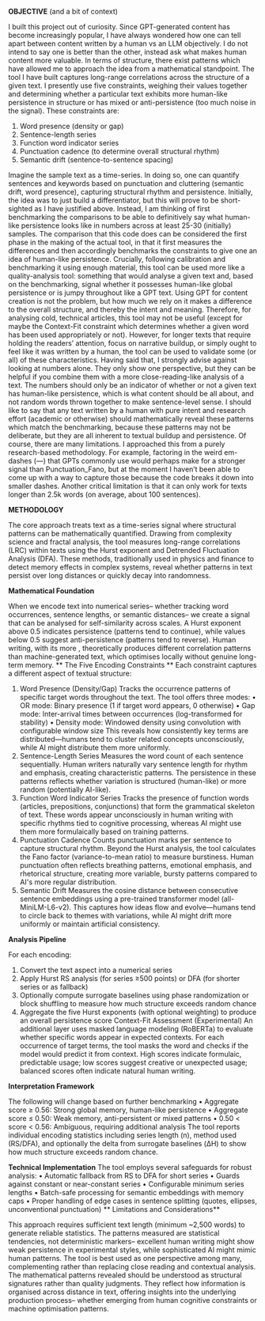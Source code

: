 **OBJECTIVE** (and a bit of context)

I built this project out of curiosity. Since GPT-generated content has become increasingly popular, I have always wondered how one can tell apart between content written by a human vs an LLM objectively. I do not intend to say one is better than the other, instead ask what makes human content more valuable. In terms of structure, there exist patterns which have allowed me to approach the idea from a mathematical standpoint. The tool I have built captures long-range correlations across the structure of a given text. I presently use five constraints, weighing their values together and determining whether a particular text exhibits more human-like persistence in structure or has mixed or anti-persistence (too much noise in the signal). These constraints are:
1.	Word presence (density or gap)
2.	Sentence-length series
3.	Function word indicator series
4.	Punctuation cadence (to determine overall structural rhythm)
5.	Semantic drift (sentence-to-sentence spacing)


Imagine the sample text as a time-series. In doing so, one can quantify sentences and keywords based on punctuation and cluttering (semantic drift, word presence), capturing structural rhythm and persistence. Initially, the idea was to just build a differentiator, but this will prove to be short-sighted as I have justified above. Instead, I am thinking of first benchmarking the comparisons to be able to definitively say what human-like persistence looks like in numbers across at least 25-30 (initially) samples. The comparison that this code does can be considered the first phase in the making of the actual tool, in that it first measures the differences and then accordingly benchmarks the constraints to give one an idea of human-like persistence.
Crucially, following calibration and benchmarking it using enough material, this tool can be used more like a quality-analysis tool: something that would analyse a given text and, based on the benchmarking, signal whether it possesses human-like global persistence or is jumpy throughout like a GPT text. Using GPT for content creation is not the problem, but how much we rely on it makes a difference to the overall structure, and thereby the intent and meaning. Therefore, for analysing cold, technical articles, this tool may not be useful (except for maybe the Context-Fit constraint which determines whether a given word has been used appropriately or not). However, for longer texts that require holding the readers’ attention, focus on narrative buildup, or simply ought to feel like it was written by a human, the tool can be used to validate some (or all) of these characteristics.
Having said that, I strongly advise against looking at numbers alone. They only show one perspective, but they can be helpful if you combine them with a more close-reading-like analysis of a text. The numbers should only be an indicator of whether or not a given text has human-like persistence, which is what content should be all about, and not random words thrown together to make sentence-level sense. I should like to say that any text written by a human with pure intent and research effort (academic or otherwise) should mathematically reveal these patterns which match the benchmarking, because these patterns may not be deliberate, but they are all inherent to textual buildup and persistence.
	Of course, there are many limitations. I approached this from a purely research-based methodology. For example, factoring in the weird em-dashes (––) that GPTs commonly use would perhaps make for a stronger signal than Punctuation_Fano, but at the moment I haven’t been able to come up with a way to capture those because the code breaks it down into smaller dashes. Another critical limitation is that it can only work for texts longer than 2.5k words (on average, about 100 sentences).

**METHODOLOGY**

The core approach treats text as a time-series signal where structural patterns can be mathematically quantified. Drawing from complexity science and fractal analysis, the tool measures long-range correlations (LRC) within texts using the Hurst exponent and Detrended Fluctuation Analysis (DFA). These methods, traditionally used in physics and finance to detect memory effects in complex systems, reveal whether patterns in text persist over long distances or quickly decay into randomness.

**Mathematical Foundation**

When we encode text into numerical series– whether tracking word occurrences, sentence lengths, or semantic distances– we create a signal that can be analysed for self-similarity across scales. A Hurst exponent above 0.5 indicates persistence (patterns tend to continue), while values below 0.5 suggest anti-persistence (patterns tend to reverse). Human writing, with its more , theoretically produces different correlation patterns than machine-generated text, which optimises locally without genuine long-term memory.
**
The Five Encoding Constraints
**
Each constraint captures a different aspect of textual structure:
1. Word Presence (Density/Gap) Tracks the occurrence patterns of specific target words throughout the text. The tool offers three modes:
•	OR mode: Binary presence (1 if target word appears, 0 otherwise)
•	Gap mode: Inter-arrival times between occurrences (log-transformed for stability)
•	Density mode: Windowed density using convolution with configurable window size
This reveals how consistently key terms are distributed—humans tend to cluster related concepts unconsciously, while AI might distribute them more uniformly.
2. Sentence-Length Series Measures the word count of each sentence sequentially. Human writers naturally vary sentence length for rhythm and emphasis, creating characteristic patterns. The persistence in these patterns reflects whether variation is structured (human-like) or more random (potentially AI-like).
3. Function Word Indicator Series Tracks the presence of function words (articles, prepositions, conjunctions) that form the grammatical skeleton of text. These words appear unconsciously in human writing with specific rhythms tied to cognitive processing, whereas AI might use them more formulaically based on training patterns.
4. Punctuation Cadence Counts punctuation marks per sentence to capture structural rhythm. Beyond the Hurst analysis, the tool calculates the Fano factor (variance-to-mean ratio) to measure burstiness. Human punctuation often reflects breathing patterns, emotional emphasis, and rhetorical structure, creating more variable, bursty patterns compared to AI's more regular distribution.
5. Semantic Drift Measures the cosine distance between consecutive sentence embeddings using a pre-trained transformer model (all-MiniLM-L6-v2). This captures how ideas flow and evolve—humans tend to circle back to themes with variations, while AI might drift more uniformly or maintain artificial consistency.

**Analysis Pipeline**

For each encoding:
1.	Convert the text aspect into a numerical series
2.	Apply Hurst RS analysis (for series ≥500 points) or DFA (for shorter series or as fallback)
3.	Optionally compute surrogate baselines using phase randomization or block shuffling to measure how much structure exceeds random chance
4.	Aggregate the five Hurst exponents (with optional weighting) to produce an overall persistence score
Context-Fit Assessment (Experimental)
An additional layer uses masked language modeling (RoBERTa) to evaluate whether specific words appear in expected contexts. For each occurrence of target terms, the tool masks the word and checks if the model would predict it from context. High scores indicate formulaic, predictable usage; low scores suggest creative or unexpected usage; balanced scores often indicate natural human writing.

**Interpretation Framework**

The following will change based on further benchmarking
•	Aggregate score ≥ 0.56: Strong global memory, human-like persistence
•	Aggregate score ≤ 0.50: Weak memory, anti-persistent or mixed patterns
•	0.50 < score < 0.56: Ambiguous, requiring additional analysis
The tool reports individual encoding statistics including series length (n), method used (RS/DFA), and optionally the delta from surrogate baselines (ΔH) to show how much structure exceeds random chance.

**Technical Implementation**
The tool employs several safeguards for robust analysis:
•	Automatic fallback from RS to DFA for short series
•	Guards against constant or near-constant series
•	Configurable minimum series lengths
•	Batch-safe processing for semantic embeddings with memory caps
•	Proper handling of edge cases in sentence splitting (quotes, ellipses, unconventional punctuation)
**
Limitations and Considerations**

This approach requires sufficient text length (minimum ~2,500 words) to generate reliable statistics. The patterns measured are statistical tendencies, not deterministic markers– excellent human writing might show weak persistence in experimental styles, while sophisticated AI might mimic human patterns. The tool is best used as one perspective among many, complementing rather than replacing close reading and contextual analysis.
The mathematical patterns revealed should be understood as structural signatures rather than quality judgments. They reflect how information is organised across distance in text, offering insights into the underlying production process– whether emerging from human cognitive constraints or machine optimisation patterns.
